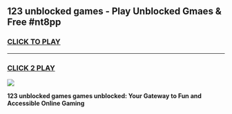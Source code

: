 
## 123 unblocked games - Play Unblocked Gmaes & Free #nt8pp
<h3>
<a href="https://premium.freeplayer.one?title=123_unblocked_games&ref=01M">CLICK TO PLAY</a></h3>
<hr>

<h3>
<a href="https://premium.freeplayer.one?title=123_unblocked_games&ref=01M">CLICK 2 PLAY</a>
  
</h3>

<a href="https://premium.freeplayer.one?title=123_unblocked_games&ref=01M"><img src="https://clearcache.store/games.png"></a>


**123 unblocked games games unblocked: Your Gateway to Fun and Accessible Online Gaming**
